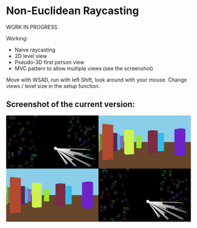 # Non-Euclidean Raycasting

WORK IN PROGRESS

Working:
* Naive raycasting
* 2D level view
* Pseudo-3D first person view
* MVC pattern to allow multiple views (see the screenshot)

Move with WSAD, run with left Shift, look around with your mouse. Change views / level size in the setup function.

## Screenshot of the current version:

![A screenshot from the app](./assets/screenshot.png)
